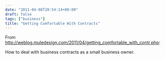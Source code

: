 ```yaml
---
date: "2011-04-08T20:54:14+00:00"
draft: false
tags: ["business"]
title: "Getting Comfortable With Contracts"
---
```

From http://weblog.muledesign.com/2011/04/getting_comfortable_with_contr.php:

How to deal with business contracts as a small business owner.
